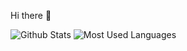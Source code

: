 Hi there 👋

![Github Stats](https://github-readme-stats.vercel.app/api?username=yuchen-lea&show_icons=true&theme=dark&count_private=true)
![Most Used Languages](https://github-readme-stats.vercel.app/api/top-langs/?username=yuchen-lea&hide=html&theme=dark&layout=compact)
